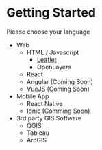 # Getting Started

Please choose your language

- Web
  - HTML / Javascript
    - [Leaflet](/leaflet.md)
    - OpenLayers
  - React
  - Angular (Coming Soon)
  - VueJS (Coming Soon)
- Mobile App
  - React Native
  - Ionic (Comming Soon)
- 3rd party GIS Software
  - QGIS
  - Tableau
  - ArcGIS
